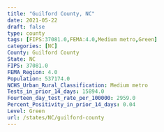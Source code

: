 ```yaml
---
title: "Guilford County, NC"
date: 2021-05-22
draft: false
type: county
tags: [FIPS:37081.0,FEMA:4.0,Medium metro,Green]
categories: [NC]
County: Guilford County
State: NC
FIPS: 37081.0
FEMA_Region: 4.0
Population: 537174.0
NCHS_Urban_Rural_Classification: Medium metro
Tests_in_prior_14_days: 15894.0
Fourteen_day_test_rate_per_100000: 2959.0
Percent_Positivity_in_prior_14_days: 0.04
Level: Green
url: /states/NC/guilford-county
---
```




